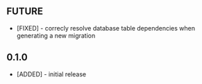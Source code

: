## FUTURE

* [FIXED] - correcly resolve database table dependencies when generating a new migration

## 0.1.0

* [ADDED] - initial release
